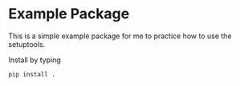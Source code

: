 # Example Package

This is a simple example package for me to practice how to use the setuptools.

Install by typing
```
pip install .
```

